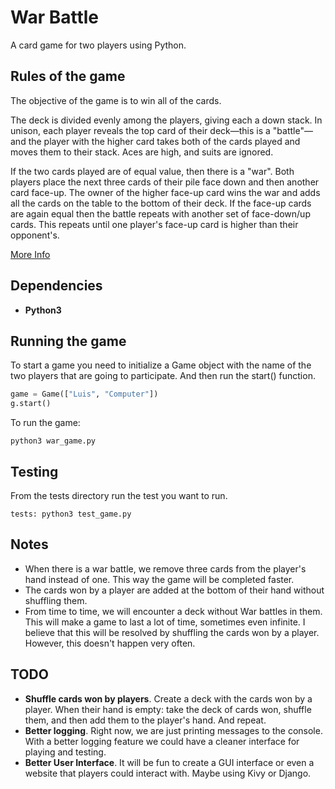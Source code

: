 # War Battle

A card game for two players using Python.

## Rules of the game

The objective of the game is to win all of the cards.

The deck is divided evenly among the players, giving each a down stack. In unison, each player reveals the top card of their deck—this is a "battle"—and the player with 
the higher card takes both of the cards played and moves them to their stack. Aces are high, and suits are ignored.

If the two cards played are of equal value, then there is a "war". Both players place the next  three cards of their 
pile face down and then another card face-up. The owner of the higher face-up card wins the war and adds all the cards 
on the table to the bottom of their deck. If the face-up cards are again equal then the battle repeats with another set 
of face-down/up cards. This repeats until one player's face-up card is higher than their opponent's.

[More Info](https://en.wikipedia.org/wiki/War_(card_game))

## Dependencies

* **Python3**

## Running the game

 To start a game you need to initialize a Game object with the name of the two players that are going to participate. And then run the start() function. 
 
``` python 
game = Game(["Luis", "Computer"])
g.start()
```

To run the game:

```
python3 war_game.py
```

## Testing

From the tests directory run the test you want to run.

```
tests: python3 test_game.py
```

## Notes

- When there is a war battle, we remove three cards from the player's hand instead of one. This way the game will be completed faster.
- The cards won by a player are added at the bottom of their hand without shuffling them.
- From time to time, we will encounter a deck without War battles in them. This will make a game to last a lot of time, sometimes even infinite. I believe that this will be resolved by shuffling the cards won by a player. However, this doesn't happen very often. 

## TODO

- **Shuffle cards won by players**. Create a deck with the cards won by a player. When their hand is empty: take the deck of cards won, shuffle them, and then add them to the player's hand. And repeat.
- **Better logging**. Right now, we are just printing messages to the console. With a better logging feature we could have a cleaner interface for playing and testing. 
- **Better User Interface**. It will be fun to create a GUI interface or even a website that players could interact with. Maybe using Kivy or Django.

